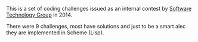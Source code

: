 This is a set of coding challenges issued as an internal contest by 
[Software Technology Group](http://stgutah.com) in 2014.

There were 9 challenges, most have solutions and just to be a smart alec
they are implemented in Scheme (Lisp).

